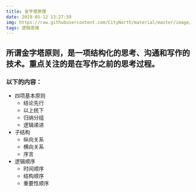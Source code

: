 ```yaml
---
title: 金字塔原理
date: 2019-05-12 13:27:59
img: https://raw.githubusercontent.com/CityNorth/material/master/image/jinzita.png
tags: 逻辑思维
---
```


## 所谓金字塔原则，是一项结构化的思考、沟通和写作的技术。重点关注的是在写作之前的思考过程。

### 以下的内容：


* 四项基本原则 
	* 结论先行
	* 以上统下 
	* 归纳分组 
	* 逻辑递进
* 子结构
	* 纵向关系
 	* 横向关系
	* 序言
* 逻辑顺序
	* 时间顺序
	* 结构顺序
	* 重要性顺序